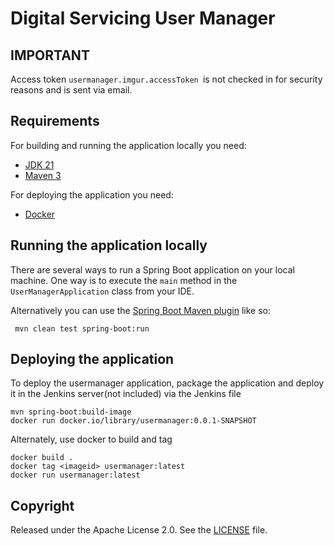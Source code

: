 # Digital Servicing User Manager
## IMPORTANT
Access token `usermanager.imgur.accessToken `is not checked in for security reasons and is sent via email. 

## Requirements

For building and running the application locally you need:

- [JDK 21](https://docs.aws.amazon.com/corretto/latest/corretto-21-ug/downloads-list.html)
- [Maven 3](https://maven.apache.org)

For deploying the application you need:
- [Docker](https://www.docker.com)

## Running the application locally

There are several ways to run a Spring Boot application on your local machine. One way is to execute the `main` method in the `UserManagerApplication` class from your IDE.

Alternatively you can use the [Spring Boot Maven plugin](https://docs.spring.io/spring-boot/docs/current/reference/html/build-tool-plugins-maven-plugin.html) like so:

```shell
 mvn clean test spring-boot:run
```

## Deploying the application 

To deploy the usermanager application, package the application and deploy it in the Jenkins server(not included) via the Jenkins file

```shell
mvn spring-boot:build-image 
docker run docker.io/library/usermanager:0.0.1-SNAPSHOT
```
Alternately, use docker to build and tag

```shell
docker build .
docker tag <imageid> usermanager:latest
docker run usermanager:latest
```

## Copyright

Released under the Apache License 2.0. See the [LICENSE](https://github.com/codecentric/springboot-sample-app/blob/master/LICENSE) file.